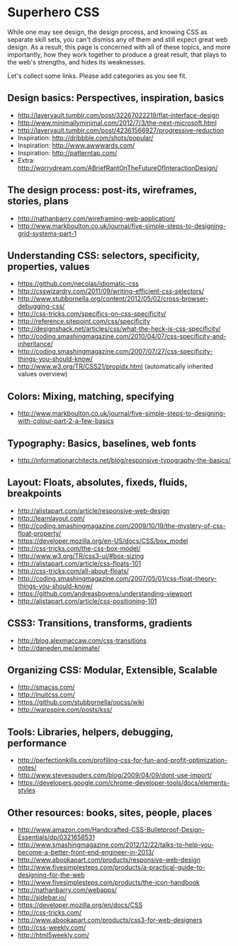 # Superhero CSS

While one may see design, the design process, and knowing CSS as separate skill sets,
you can't dismiss any of them and still expect great web design.
As a result, this page is concerned with all of these topics, and more importantly,
how they work together to produce a great result, that plays to the web's strengths,
and hides its weaknesses.

Let's collect some links. Please add categories as you see fit.


## Design basics: Perspectives, inspiration, basics

* http://layervault.tumblr.com/post/32267022219/flat-interface-design
* http://www.minimallyminimal.com/2012/7/3/the-next-microsoft.html
* http://layervault.tumblr.com/post/42361566927/progressive-reduction
* Inspiration: http://dribbble.com/shots/popular/
* Inspiration: http://www.awwwards.com/
* Inspiration: http://patterntap.com/
* Extra: http://worrydream.com/ABriefRantOnTheFutureOfInteractionDesign/


## The design process: post-its, wireframes, stories, plans

* http://nathanbarry.com/wireframing-web-application/
* http://www.markboulton.co.uk/journal/five-simple-steps-to-designing-grid-systems-part-1


## Understanding CSS: selectors, specificity, properties, values

* https://github.com/necolas/idiomatic-css
* http://csswizardry.com/2011/09/writing-efficient-css-selectors/
* http://www.stubbornella.org/content/2012/05/02/cross-browser-debugging-css/
* http://css-tricks.com/specifics-on-css-specificity/
* http://reference.sitepoint.com/css/specificity
* http://designshack.net/articles/css/what-the-heck-is-css-specificity/
* http://coding.smashingmagazine.com/2010/04/07/css-specificity-and-inheritance/
* http://coding.smashingmagazine.com/2007/07/27/css-specificity-things-you-should-know/
* http://www.w3.org/TR/CSS21/propidx.html (automatically inherited values overview)


## Colors: Mixing, matching, specifying

* http://www.markboulton.co.uk/journal/five-simple-steps-to-designing-with-colour-part-2-a-few-basics


## Typography: Basics, baselines, web fonts

* http://informationarchitects.net/blog/responsive-typography-the-basics/


## Layout: Floats, absolutes, fixeds, fluids, breakpoints

* http://alistapart.com/article/responsive-web-design
* http://learnlayout.com/
* http://coding.smashingmagazine.com/2009/10/19/the-mystery-of-css-float-property/
* https://developer.mozilla.org/en-US/docs/CSS/box_model
* http://css-tricks.com/the-css-box-model/
* http://www.w3.org/TR/css3-ui/#box-sizing
* http://alistapart.com/article/css-floats-101
* http://css-tricks.com/all-about-floats/
* http://coding.smashingmagazine.com/2007/05/01/css-float-theory-things-you-should-know/
* https://github.com/andreasbovens/understanding-viewport
* http://alistapart.com/article/css-positioning-101


## CSS3: Transitions, transforms, gradients

* http://blog.alexmaccaw.com/css-transitions
* http://daneden.me/animate/


## Organizing CSS: Modular, Extensible, Scalable

* http://smacss.com/
* http://inuitcss.com/
* https://github.com/stubbornella/oocss/wiki
* http://warpspire.com/posts/kss/


## Tools: Libraries, helpers, debugging, performance

* http://perfectionkills.com/profiling-css-for-fun-and-profit-optimization-notes/
* http://www.stevesouders.com/blog/2009/04/09/dont-use-import/
* https://developers.google.com/chrome-developer-tools/docs/elements-styles


## Other resources: books, sites, people, places

* http://www.amazon.com/Handcrafted-CSS-Bulletproof-Design-Essentials/dp/0321658531
* http://www.smashingmagazine.com/2012/12/22/talks-to-help-you-become-a-better-front-end-engineer-in-2013/
* http://www.abookapart.com/products/responsive-web-design
* http://www.fivesimplesteps.com/products/a-practical-guide-to-designing-for-the-web
* http://www.fivesimplesteps.com/products/the-icon-handbook
* http://nathanbarry.com/webapps/
* http://sidebar.io/
* https://developer.mozilla.org/en/docs/CSS
* http://css-tricks.com/
* http://www.abookapart.com/products/css3-for-web-designers
* http://css-weekly.com/
* http://html5weekly.com/
